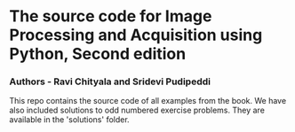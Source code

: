 # The source code for Image Processing and Acquisition using Python, Second edition

### Authors - Ravi Chityala and Sridevi Pudipeddi

This repo contains the source code of all examples from the book. We have also included solutions to odd numbered exercise problems. They are available in the 'solutions' folder.

